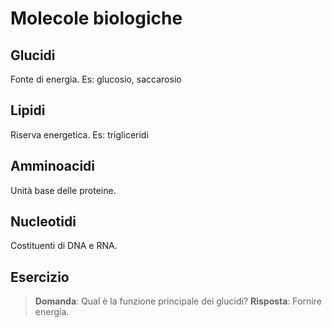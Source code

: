 # Molecole biologiche

## Glucidi
Fonte di energia. Es: glucosio, saccarosio

## Lipidi
Riserva energetica. Es: trigliceridi

## Amminoacidi
Unità base delle proteine.

## Nucleotidi
Costituenti di DNA e RNA.

## Esercizio
> **Domanda**: Qual è la funzione principale dei glucidi?
> **Risposta**: Fornire energia.
